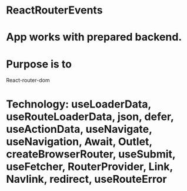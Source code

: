 # ReactRouterEvents
# App works with prepared backend.
# Purpose is to 

React-router-dom
# Technology: useLoaderData, useRouteLoaderData, json, defer, useActionData, useNavigate,  useNavigation, Await, Outlet, createBrowserRouter, useSubmit, useFetcher, RouterProvider, Link, Navlink, redirect, useRouteError
